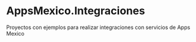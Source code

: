 # AppsMexico.Integraciones
Proyectos con ejemplos para realizar integraciones con servicios de Apps Mexico
